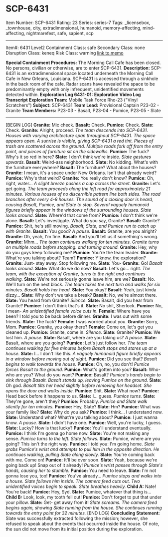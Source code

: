 # SCP-6431
Item Number: SCP-6431
Rating: 23
Series: series-7
Tags: _licensebox, _townhouse, city, extradimensional, humanoid, memory-affecting, mind-affecting, nightmarefest, safe, sapient, scp

---

Item#: 6431
Level2
Containment Class:
safe
Secondary Class:
none
Disruption Class:
keneq
Risk Class:
warning
[link to memo](/classification-committee-memo)  

**Special Containment Procedures:** The Morning Call Cafe has been closed. No persons, civilian or otherwise, are to enter SCP-6431.
**Description:** SCP-6431 is an extradimensional space located underneath the Morning Call Cafe in New Orleans, Louisiana.
SCP-6431 is accessed through a sinkhole in the back room of the cafe. Radar scans have revealed the space to be predominantly empty with only infrequent, unidentified movements detected within.
**Exploration Log 6431-01:**
**Exploration Video Log Transcript**
**Exploration Team:** Mobile Task Force Rho-23 ("Vinyl Scratchers")
**Subject:** SCP-6431
**Team Lead:** Provisional Captain P23-02 - Granite
**Team Members:** P23-03 - Basalt, P23-04 - Pumice, P23-05 - Slate
* * *
[BEGIN LOG]
**Granite:** Mic check.
**Basalt:** Check.
**Pumice:** Check.
**Slate:** Check.
**Granite:** Alright, proceed.
_The team descends into SCP-6431._
_Houses with varying architecture span throughout SCP-6431. The space appears open. A sunrise is visible, giving SCP-6431 a red tint._
_Pieces of trash are scattered across the ground. Multiple roads fork off from the entry point, and pieces of furniture sit on the sidewalks._
**Pumice:** The fuck? Why's it so red in here?
**Slate:** I don't think we're inside.
_Slate gestures upwards._
**Basalt:** Weird-ass neighborhood.
**Slate:** No kidding. What's with the furniture everywhere?
**Basalt:** The furniture? What about the houses?
**Granite:** I mean, it's a space under New Orleans. Isn't that already weird?
**Pumice:** Why's that weird?
**Granite:** You really don't know?
**Pumice:** Oh, right, water…
_A slight breeze pushes a cup across the street._
**Granite:** Let's get going.
_The team proceeds along the left road for approximately 21 minutes. Various houses of no discernible pattern line both sides. The road branches after every 4-8 houses._
_The sound of a closing door is heard, causing Basalt, Pumice, and Slate to stop. Several vaguely humanoid figures briefly appear in the windows of the surrounding houses._
_Slate looks around._
**Slate:** Where'd that come from?
**Pumice:** I don't think we're alone.
**Basalt:** Let's investigate. What do you say, Granite?
**Basalt:** Granite?
**Pumice:** Shit, he's still moving.
_Basalt, Slate, and Pumice run to catch up with Granite._
**Basalt:** You good?
_A pause._
**Basalt:** Granite, are you alright?
**Granite:** Oh, yeah, I'm fine.
**Basalt:** And you'll tell us if something's wrong.
**Granite:** Mhm…
_The team continues walking for ten minutes. Granite turns on multiple roads before stopping. and turning around._
**Granite:** Hey, why do you guys keep following me?
**Pumice:** You're the team leader.
**Granite:** What're you talking about? Team?
**Pumice:** Y'know, the exploration?
**Granite:** Just- stay away. Stop following me.
**Slate:** You-
**Granite:** Go!
_Basalt looks around._
**Slate:** What do we do now?
**Basalt:** Let's go… right.
_The team, with the exception of Granite, turns to the right and continues walking._
**Slate:** We're not seriously gonna leave him, are we?
**Basalt:** No. We'll turn on the next block.
_The team takes the next turn and walks for six minutes._
_Basalt holds her head._
**Slate:** You okay?
**Basalt:** Yeah, just kinda dizzy…
**Slate:** Why don't we take a break?
**Basalt:** No, we're almost there.
**Slate:** You heard from Granite?
_Silence._
**Slate:** Basalt, did you hear from Granite?
**Pumice:** I don't think that's it.
**Slate:** No shit, Sherlock.
**Pumice:** No, I mean-
_An unidentified female voice cuts in._
**Female:** Where have you been? I told you to be back before dinner.
**Granite:** I was out with some friends.
**Slate:** The fuck?
**Female:** I was worried about you.
**Granite:** Sorry, Mom.
**Pumice:** Granite, you okay there?
**Female:** Come on, let's get you cleaned up.
**Pumice:** Granite, come in.
_Silence._
**Slate:** Granite?
**Pumice:** We lost him.
_A pause._
**Slate:** Basalt, where are you taking us?
_A pause._
**Slate:** Basalt, where are you going?
**Pumice:** Let's just follow her.
_The team continues walking for five minutes before Basalt stops and stares up at a house._
**Slate:** I… I don't like this.
_A vaguely humanoid figure briefly appears in a window before moving out of sight._
**Pumice:** Did you see that?
_Basalt begins to walk towards the house._
**Pumice:** Oh, no, you don't!
_Pumice forces Basalt to the ground._
**Pumice:** What's gotten into you?
**Basalt:** Who- who are you? What do you want?
**Pumice:** Basalt?
_Pumice's hands begin to sink through Basalt._
_Basalt stands up, leaving Pumice on the ground._
**Slate:** Oh god.
_Basalt tilts her head slightly before removing her headset._
_She opens the door and walks inside._
**Pumice:** Shit.
**Slate:** What now?
**Pumice:** Head back before it happens to us.
**Slate:** I… guess.
_Pumice turns._
**Slate:** They're gone, aren't they?
**Pumice:** Probably.
_Pumice and Slate walk silently for ten minutes._
**Pumice:** Hey, Slate?
**Slate:** Hm?
**Pumice:** What was your family like?
**Slate:** Why do you ask?
**Pumice:** I think… I understand now.
**Slate:** Understand what? What're you talking about?
**Pumice:** I just wanna know.
_A pause._
**Slate:** I didn't have one.
**Pumice:** Well, you're lucky, I guess.
**Slate:** Lucky? How is that lucky?
**Pumice:** You'll understand eventually.
**Pumice:** I think I'm gonna go home now.
**Slate:** You're not making any sense.
_Pumice turns to the left. Slate follows._
**Slate:** Pumice, where are you going? This isn't the right way.
**Pumice:** I told you: I'm going home.
_Slate grabs Pumice's wrist and attempts to pull him in the opposite direction. He continues walking, pulling Slate along slowly._
**Slate:** You're coming back with me. Come on!
**Pumice:** It'll be over soon.
**Slate:** Yeah, because we're going back up! Snap out of it already!
_Pumice's wrist passes through Slate's hands, causing her to stumble._
**Pumice:** You need to leave.
**Slate:** I'm not gonna lose you, too!
**Pumice:** You've already…
_Pumice stops and walks into a house. Slate follows him inside._
_The camera feed cuts out._
_Two unidentified voices begin to speak._
_Slate breathes heavily._
**Child A:** Nate! You're back!
**Pumice:** Hey, Syd.
**Slate:** Pumice, whatever that thing is…
**Child B:** Look, look, my tooth fell out!
**Pumice:** Don't forget to put that under your pillow.
**Slate:** Get- get away from it!
_Slate screams._
_The camera feed begins again, showing Slate running from the house. She continues running towards the entry point for 32 minutes._
[END LOG]
**Concluding Statement:** Slate was successfully extracted following the mission; however, she refused to speak about the events that occurred inside the house. Of note, the sun did not move from its initial position during the exploration.